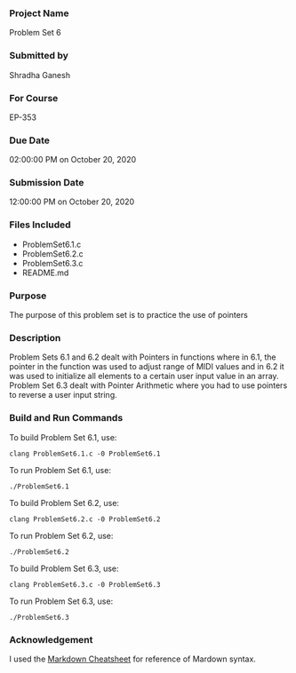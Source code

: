 ### Project Name

Problem Set 6

### Submitted by

Shradha Ganesh

### For Course

EP-353

### Due Date 

02:00:00 PM on October 20, 2020

### Submission Date

12:00:00 PM on October 20, 2020 

### Files Included

* ProblemSet6.1.c
* ProblemSet6.2.c
* ProblemSet6.3.c
* README.md

### Purpose

The purpose of this problem set is to practice the use of pointers

### Description

Problem Sets 6.1 and 6.2 dealt with Pointers in functions where in 6.1, the pointer in the function was used to adjust range of MIDI values and in 6.2 it was used to initialize all elements to a certain user input value in an array. Problem Set 6.3 dealt with Pointer Arithmetic where you had to use pointers to reverse a user input string. 

### Build and Run Commands

To build Problem Set 6.1, use: 

`clang ProblemSet6.1.c -0 ProblemSet6.1`

To run Problem Set 6.1, use: 

`./ProblemSet6.1` 

To build Problem Set 6.2, use: 

`clang ProblemSet6.2.c -0 ProblemSet6.2`

To run Problem Set 6.2, use: 

`./ProblemSet6.2` 

To build Problem Set 6.3, use: 

`clang ProblemSet6.3.c -0 ProblemSet6.3`

To run Problem Set 6.3, use: 

`./ProblemSet6.3` 

### Acknowledgement 

I used the [Markdown Cheatsheet](https://github.com/adam-p/markdown-here/wiki/Markdown-Cheatsheet) for reference of Mardown syntax.  
